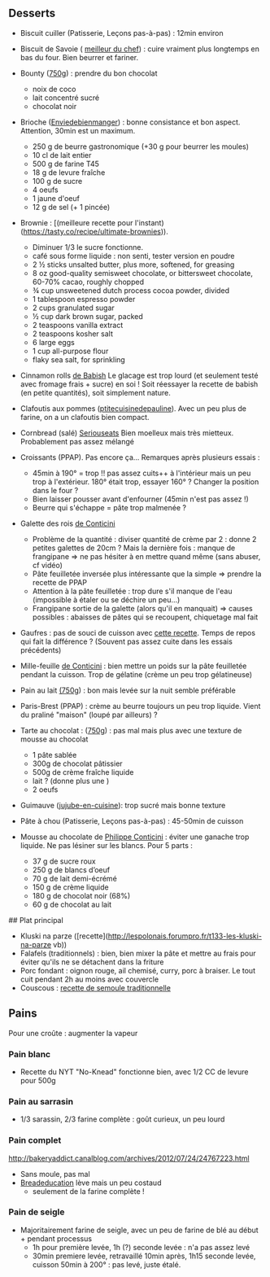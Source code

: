 ## Desserts 
- Biscuit cuiller (Patisserie, Leçons pas-à-pas) : 12min environ

- Biscuit de Savoie ( [meilleur du chef](https://www.meilleurduchef.com/cgi/mdc/l/fr/recette/biscuit-savoie.html)) : cuire vraiment plus longtemps en bas du four. Bien beurrer et fariner.

- Bounty ([750g](http://www.750g.com/bounty-maison-r97803.htm)) : prendre du bon
    chocolat
    + noix de coco
    + lait concentré sucré
    + chocolat noir

- Brioche ([Enviedebienmanger](http://www.enviedebienmanger.fr/fiche-recette/recette-brioche-pur-beurre)) : bonne consistance et bon aspect. Attention, 30min est un maximum.
    + 250 g de beurre gastronomique (+30 g pour beurrer les moules)
    + 10 cl de lait entier
    + 500 g de farine T45
    + 18 g de levure fraîche
    + 100 g de sucre
    + 4 oeufs
    + 1 jaune d'oeuf
    + 12 g de sel (+ 1 pincée)
        
- Brownie : [(meilleure recette pour
l'instant)(https://tasty.co/recipe/ultimate-brownies)). 
	+ Diminuer 1/3 le sucre fonctionne. 
	+ café sous forme liquide : non senti, tester version en poudre
    + 2 ½ sticks unsalted butter, plus more, softened, for greasing
    + 8 oz good-quality semisweet chocolate, or bittersweet chocolate, 60-70% cacao, roughly chopped
    + ¾ cup unsweetened dutch process cocoa powder, divided
    + 1 tablespoon espresso powder
    + 2 cups granulated sugar
    + ½ cup dark brown sugar, packed
    + 2 teaspoons vanilla extract
    + 2 teaspoons kosher salt
    + 6 large eggs
    + 1 cup all-purpose flour
    + flaky sea salt, for sprinkling

- Cinnamon rolls [de Babish](https://www.bingingwithbabish.com/recipes/cinnamonrolls?rq=cinnamon)
  Le glacage est trop lourd (et seulement testé avec fromage frais + sucre) en soi ! 
  Soit réessayer la recette de babish (en petite quantités), soit simplement nature.

- Clafoutis aux pommes ([ptitecuisinedepauline](http://www.ptitecuisinedepauline.com/article-clafoutis-aux-pommes-122364862.html)). Avec un peu plus de farine, on a un clafoutis bien compact.

- Cornbread (salé) [Seriouseats](https://www.seriouseats.com/recipes/2015/11/southern-unsweetened-cornbread-recipe.html)
  Bien moelleux mais très mietteux. Probablement pas assez mélangé

- Croissants (PPAP). Pas encore ça... Remarques après plusieurs essais :
    + 45min à 190° = trop !!  pas assez cuits++ à l'intérieur mais un peu trop à
      l'extérieur. 180° était trop, essayer 160° ? Changer la position dans le
      four ?
    + Bien laisser pousser avant d'enfourner (45min n'est pas assez !)
    + Beurre qui s'échappe = pâte trop malmenée ? 

- Galette des rois [de Conticini](https://www.youtube.com/watch?v=ETkk7QXbtlw) 
  + Problème de la quantité : diviser quantité de crème par 2 : donne
    2 petites galettes de 20cm ? Mais la dernière fois : manque de
    frangipane => ne pas hésiter à en mettre quand même (sans abuser,
    cf vidéo)
  + Pâte feuilletée inversée plus intéressante que la simple => prendre la recette de PPAP
  + Attention à la pâte feuilletée : trop dure s'il manque de l'eau (impossible à
  étaler ou se déchire un peu...)
  + Frangipane sortie de la galette (alors qu'il en manquait) =>
    causes possibles : abaisses de pâtes qui se recoupent, chiquetage
    mal fait

- Gaufres : pas de souci de cuisson avec [cette recette](https://www.hervecuisine.com/recette/gaufres-croustillantes-ultra-legeres/). Temps de repos qui fait la différence ? (Souvent pas assez cuite dans les essais précédents)

- Mille-feuille [de Conticini](https://www.facebook.com/PhConticini/photos/a.108115932681384.17237.101025623390415/713491585477146/?type=3) : bien mettre un poids sur la pâte feuilletée pendant la cuisson. Trop de gélatine (crème un peu trop gélatineuse)

- Pain au lait [(750g](https://www.youtube.com/watch?v=wAKaJRl3Ieg)) : bon mais levée sur la nuit semble préférable

- Paris-Brest (PPAP) : crème au beurre toujours un peu trop liquide. Vient du
  praliné "maison" (loupé par ailleurs) ?

- Tarte au chocolat : ([750g](https://www.youtube.com/watch?v=ZISKki8AcE0)) : pas mal mais plus avec une texture de mousse au chocolat
    + 1 pâte sablée
    + 300g de chocolat pâtissier
    + 500g de crème fraîche liquide
    + lait ? (donne plus une )
    + 2 oeufs
- Guimauve ([jujube-en-cuisine](http://www.jujube-en-cuisine.fr/marshmallow-ou-guimauve-maison/)): trop sucré mais bonne texture

- Pâte à chou (Patisserie, Leçons pas-à-pas) : 45-50min de cuisson
- Mousse au chocolate de [Philippe Conticini]() : éviter une ganache trop liquide. Ne pas lésiner sur les blancs. Pour 5 parts :
   + 37 g de sucre roux
   + 250 g de blancs d’oeuf
   + 70 g de lait demi-écrémé
   + 150 g de crème liquide
   + 180 g de chocolat noir (68%)
   + 60 g de chocolat au lait


## Plat principal
- Kluski na parze ([recette](http://lespolonais.forumpro.fr/t133-les-kluski-na-parze  vb))
- Falafels (traditionnels) : bien, bien mixer la pâte et mettre au frais pour
    éviter qu'ils ne se détachent dans la friture
- Porc fondant : oignon rouge, ail chemisé, curry, porc à braiser. Le tout cuit
    pendant 2h au moins avec couvercle
- Couscous : [recette de semoule traditionnelle](http://www.ptitecuisinedepauline.com/article-clafoutis-aux-pommes-122364862.html)

## Pains 
Pour une croûte : augmenter la vapeur

### Pain blanc
- Recette du NYT "No-Knead" fonctionne bien, avec 1/2 CC de levure pour 500g

### Pain au sarrasin 
- 1/3 sarassin, 2/3 farine complète : goût curieux, un peu lourd

### Pain complet
http://bakeryaddict.canalblog.com/archives/2012/07/24/24767223.html
- Sans moule, pas mal
- [Breadeducation](http://www.abreaducation.com/wholewheat.php) lève mais un peu
    costaud 
    + seulement de la farine complète !

### Pain de seigle
- Majoritairement farine de seigle, avec un peu de farine de blé au début +
    pendant processus
    + 1h pour première levée, 1h (?) seconde levée : n'a pas assez levé
    + 30min premiere levée, retravaillé 10min après, 1h15 seconde levée, cuisson
        50min à 200° : pas levé, juste étalé.
